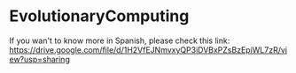 # EvolutionaryComputing
If you wan't to know more in Spanish, please check this link: 
https://drive.google.com/file/d/1H2VfEJNmvxyQP3iDVBxPZsBzEpiWL7zR/view?usp=sharing
